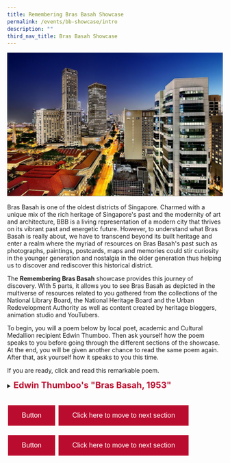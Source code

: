 ```yaml
---
title: Remembering Bras Basah Showcase
permalink: /events/bb-showcase/intro
description: ""
third_nav_title: Bras Basah Showcase
---
```

[![Alt text for image on Isomer site](/images/sample-bb-showcase-landing.jpg)](https://flic.kr/p/fN9R2A)

Bras Basah is one of the oldest districts of Singapore. Charmed with a unique mix of the rich heritage of Singapore's past and the modernity of art and architecture, BBB is a living representation of a modern city that thrives on its vibrant past and energetic future. However, to understand what Bras Basah is really about, we have to transcend beyond its built heritage and enter a realm where the myriad of resources on Bras Basah's past such as photographs, paintings, postcards, maps and memories could stir curiosity in the younger generation and nostalgia in the older generation thus helping us to discover and rediscover this historical district.

The **Remembering Bras Basah** showcase provides this journey of discovery. With 5 parts, it allows you to see Bras Basah as depicted in the multiverse of resources related to you gathered from the collections of the National Library Board, the National Heritage Board and the Urban Redevelopment Authority as well as content created by heritage bloggers, animation studio and YouTubers. 

To begin, you will a poem below by local poet, academic and Cultural Medallion recipient Edwin Thumboo. Then ask yourself how the poem speaks to you before going through the different sections of the showcase. At the end, you will be given another chance to read the same poem again. After that, ask yourself how it speaks to you this time.

If you are ready, click and read this remarkable poem.

<details>
<summary><span style="font-weight: 700; font-size: 20px; font-style: normal; color:#BA0C2F">Edwin Thumboo's "Bras Basah, 1953"</span></summary>
<br>
<span style="font-weight: 400; font-size: 20px; font-style: normal; color:#353839">Where the first Rendezvous brooded
<br>By a row of old shophouses, since sadly slain,
<br>A special road began. A point of colonial
<br>Confluence: Dhoby Ghaut, the YWCA with
<br>Manicured tennis lawns for memsahibs who
<br>Then took tea and scones. Across a Shell kiosk
<br>Where Papa parked his Austin Seven, then off
<br>To Hock Hoe’s for piston rods and Radex
<br>
<br>Think of the names: Dhoby Ghaut, Prinsep St,
<br>The three Cathays, a name the Lokes made
<br>Famous: resplendent building, our tallest then;
<br>Fantastic camera shop; and that popular Store
<br>Where Rudy’s wife, petite, temporarily demure,
<br>Quietly assessed her customers as she held her
<br>Intelligence above show-cases. Two doors away,
<br>Heng, increasingly called Mr, sold German cameras
<br>To Japanese sailors, was en route to a partnership.
<br>
<br>And the bookshops full of stuff: Penguin New 
<br>Writing to Palgrave’s G-Treasury; Q’s Oxford 
<br>Anthology, a blue spine among mouldy issues 
<br>Of The Wide World where imperial dreams, 
<br>The White man’s burden trudged across Asia and
<br>Africa, up Ruwenzori’s mist and moon, then down
<br>The Brahmaputra. Mainly first-hand accounts, 
<br>Direct, unshorn, marching against superstition.
<br>Plain narratives rising in majesty, in power, art.
<br>No cute theory of the Other. Only them natives.
<br>
<br>And the Rendezvous after school; affordable.
<br>The man with the mole, ladle in hand, presided,
<br>Holding the extra spoonful, balanced fate,deciding
<br>If he liked you. Two doors away Simon Ong’s
<br>Family shop of fishing tackle, Winchester torches,
<br>Knives of Solingen steel. Outside, a Woodsville tram,
<br>Full of St Andrew boys, swings around the corner,
<br>Tires squealing.
<br>
<br>Standing there, the world grew,
<br>Bit by bit, seemed different with each fresh vantage
<br>Shift in weather; hormonal stir, sweet unknowing;
<br>An ache that knew no words; a quickly passing mouth.
<br>As eyes caught more lit with sensuous guilt, when 
<br>Curves beneath Convent uniforms heaved and turned
<br>With the mind’s proposal, the rainbow’s ripening,
<br>As thoughts fingered image, each chance encounter.
<br>Experience became a word as Life cease to be simple.
<br>

</span>
	
</details>

<br>
<html>
<head>
<style>
.button {
  background-color: #BA0C2F;
  border: none;
  color: white;
  padding: 15px 32px;
  text-align: center;
  text-decoration: none;
  display: inline-block;
  font-size: 16px;
  margin: 4px 2px;
  cursor: pointer;
}
</style>
</head>
<body>

<button class="button">Button</button>
<input type="button" class="button" value="Click here to move to next section">

</body>
</html>

<html>
<head>
<style>
.button {
  background-color: #BA0C2F;
  border: none;
  color: white;
  padding: 15px 32px;
  text-align: center;
  text-decoration: none;
  display: inline-block;
  font-size: 16px;
  margin: 4px 2px;
  cursor: pointer;
}
</style>
</head>
<body>

<button class="button">Button</button>
<a href="early-bb"><input type="button" class="button" value="Click here to move to next section"></a>

</body>
</html>